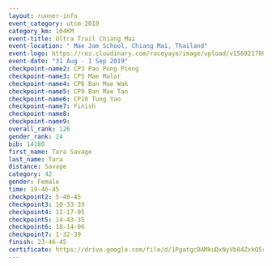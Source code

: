 ```yaml
---
layout: runner-info 
event_category: utcm-2019 
category_km: 104KM 
event-title: Ultra Trail Chiang Mai 
event-location: " Mae Jam School, Chiang Mai, Thailand" 
event-logo: https://res.cloudinary.com/raceyaya/image/upload/v1569217001/logo/ultra-trail-chiangmai_ay7efp.jpg 
event-date: "31 Aug - 1 Sep 2019" 
checkpoint-name2: CP3 Pao Pong Pieng 
checkpoint-name3: CP5 Mae Malor 
checkpoint-name4: CP6 Ban Mae Wak  
checkpoint-name5: CP9 Ban Mae Tan 
checkpoint-name6: CP10 Tung Yao 
checkpoint-name7: Finish 
checkpoint-name8: 
checkpoint-name9: 
overall_rank: 126
gender_rank: 24
bib: 14180
first_name: Tara Savage
last_name: Tara
distance: Savage
category: 42
gender: Female
time: 19-46-45
checkpoint2: 5-40-45
checkpoint3: 10-33-39
checkpoint4: 12-17-05
checkpoint5: 14-43-35
checkpoint6: 18-14-06
checkpoint7: 1-32-39
finish: 23-46-45
certificate: https://drive.google.com/file/d/1PgatgcDAMkuDxNyVb84ZxkQ5rn06A-e4/view?usp=sharing
---
```

